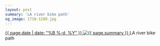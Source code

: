 ```yaml
---
layout: post
summary: 'LA river bike path'
og_image: 1710-1280.jpg
---
```


<p>
 <time>
  <a href="/1710">
   {{ page.date | date: "%B %-d, %Y" }}
  </a>
 </time>
 <a href="/1710">
  <img alt="{{ page.summary }}" sizes="(min-width: 700px) 50vw, calc(100vw - 2rem)" src="{{ site.assets_url }}/1710-640.jpg" srcset="{{ site.assets_url }}/1710-320.jpg 320w, {{ site.assets_url }}/1710-640.jpg 640w, {{ site.assets_url }}/1710-960.jpg 960w, {{ site.assets_url }}/1710-1280.jpg 1280w"/>
 </a>
 <span>
  LA river bike path
 </span>
</p>
